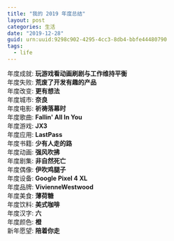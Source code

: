 ```yaml
---
title: "我的 2019 年度总结"
layout: post
categories: 生活
date: "2019-12-28"
guid: urn:uuid:9298c902-4295-4cc3-8db4-bbfe44480790
tags:
  - life
---
```



年度成就: **玩游戏看动画刷剧与工作维持平衡**  
年度失败: **荒废了开发有趣的产品**  
年度改变: **更有想法**   
年度城市: **奈良**  
年度电影: **祈祷落幕时**  
年度歌曲: **Fallin' All In You**   
年度游戏: **JX3**  
年度应用: **LastPass**  
年度书籍: **少有人走的路**  
年度动画: **强风吹拂**  
年度剧集: **非自然死亡**  
年度偶像: **伊吹鸡腿子**  
年度设备: **Google Pixel 4 XL**   
年度品牌: **VivienneWestwood**  
年度美食: **薄荷糖**  
年度饮料: **美式咖啡**  
年度汉字: **六**  
年度颜色: **橙**  
新年愿望: **陪着你走**  
